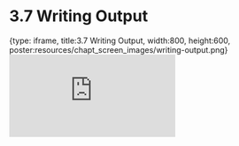 # 3.7 Writing Output
 
{type: iframe, title:3.7 Writing Output, width:800, height:600, poster:resources/chapt_screen_images/writing-output.png}
![](https://andrew-bortvin.github.io/slimNotes/no_toc/writing-output.html)
 

 
